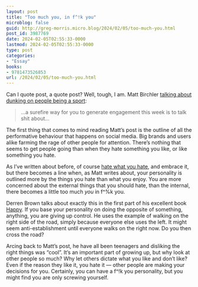 ```yaml
---
layout: post
title: "Too much you, in f^!k you"
microblog: false
guid: http://greg-morris.micro.blog/2024/02/05/too-much-you.html
post_id: 3987769
date: 2024-02-05T02:55:33-0000
lastmod: 2024-02-05T02:55:33-0000
type: post
categories:
- "Essay"
books:
- 9781473526853
url: /2024/02/05/too-much-you.html
---
```

Can I quote post, a quote post? Well, tough, I am. Matt Birchler [talking about dunking on people being a sport](https://birchtree.me/blog/we-turned-dunking-into-a-sport/):

> …a surefire way for you to generate engagement this week is to talk shit about…

The first thing that comes to mind reading Matt’s post is the outline of all the performative behaviour that happens on social media. Big brands and users alike farming the rage of other people for attention. There’s nothing that seems to get people going than when they hate something you like, or like something you hate.

As I’ve written about before, of course [hate what you hate](/2021/06/12/hate-what-you.html), and embrace it, but there becomes a line when, as Matt writes about, your personality is outlined more by the things you hate than what you enjoy. You are more concerned about the external things that you should hate, than the internal, there becomes a little too much *you* in f^%k you.

Derren Brown talks about exactly this in the first part of his excellent book [Happy](https://micro.blog/books/9781473526853). If you base your personality on doing the opposite of something, anything, you are giving up control. He uses the example of walking on the right side of the road, simply because everyone else uses the left. It might seem anti-establishment until everyone walks on the right now. Do you then cross the road?

Arcing back to Matt’s post, he have all been teenagers and disliking the right things was “cool”. It’s an important part of growing up, but why look at other people so much? Why let others dictate what you like and don’t like? Even if the reason they like it, you hate it — other people are making your decisions for you. Certainly, you can have a f^!k you personality, but you might find you are only screwing yourself.

